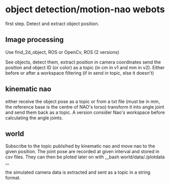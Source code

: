 # object detection/motion-nao webots
first step. Detect and extract object position. 

## Image processing

Use find_2d_object, ROS or OpenCv, ROS (2 versions)

See objects, detect them, extract position in camera coordinates send the position and object ID (or color) as a topic (in cm in v1 and mm in v2). 
Either before or after a workspace filtering (if in send in topic, else it doesn't)

## kinematic nao

either receive the object pose as a topic or from a txt file (must be in mm, the reference base is the centre of NAO's torso)
transform it into angle joint and send them back as a topic.
A version consider Nao's workspace before calculating the angle joints.

## world

Subscribe to the topic publsihed by kinematic nao and move nao to the given position.
The joint pose are recorded at given interval and stored in csv files. 
They can then be ploted later on with 
,,,bash
world/data/./plotdata
,,,

the simulated camera data is extracted and sent as a topic in a string format.
